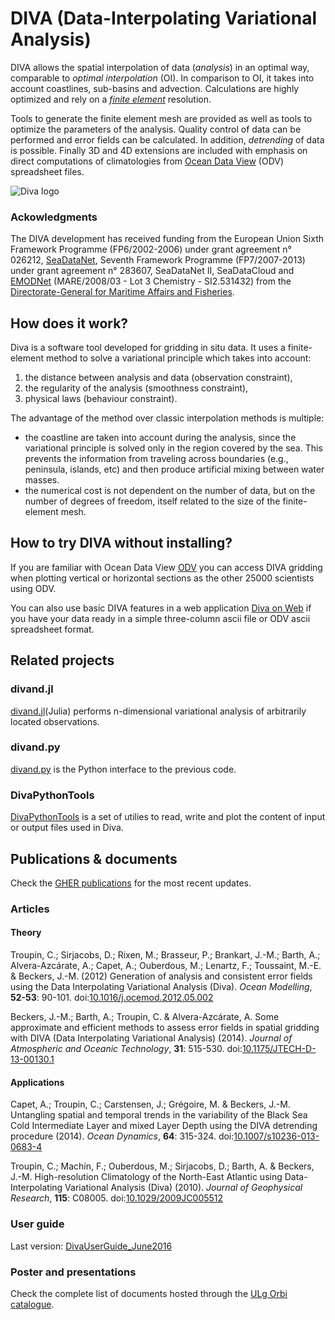 # DIVA (Data-Interpolating Variational Analysis)

DIVA allows the spatial interpolation of data (*analysis*) in an optimal way, comparable to *optimal interpolation* (OI). In comparison to OI, it takes into account coastlines, sub-basins and advection. Calculations are highly optimized and rely on a [*finite element*](https://en.wikipedia.org/wiki/Finite_element_method) resolution. 

Tools to generate the finite element mesh are provided as well as tools to optimize the parameters of the analysis. Quality control of data can be performed and error fields can be calculated. In addition, *detrending* of data is possible. Finally 3D and 4D extensions are included with emphasis on direct computations of climatologies from [Ocean Data View](https://odv.awi.de/) (ODV) spreadsheet files.

![Diva logo](https://cloud.githubusercontent.com/assets/11868914/24106959/c6d8fb44-0d89-11e7-921b-a36fcccf5a21.png)

### Ackowledgments

The DIVA development has received funding from the European Union Sixth Framework Programme (FP6/2002-2006) under grant agreement n° 026212, [SeaDataNet](http://www.seadatanet.org/), Seventh Framework Programme (FP7/2007-2013) under grant agreement n° 283607, SeaDataNet II, SeaDataCloud and [EMODNet](http://www.emodnet.eu/) (MARE/2008/03 - Lot 3 Chemistry - SI2.531432) from the [Directorate-General for Maritime Affairs and Fisheries](http://ec.europa.eu/dgs/maritimeaffairs_fisheries/index_en.htm).

## How does it work?

Diva is a software tool developed for gridding in situ data.
It uses a finite-element method to solve a variational principle which takes into account:
 1. the distance between analysis and data (observation constraint),
 2. the regularity of the analysis (smoothness constraint),
 3. physical laws (behaviour constraint). 

The advantage of the method over classic interpolation methods is multiple:
* the coastline are taken into account during the analysis, since the variational principle is solved only in the region covered by the sea. This prevents the information from traveling across boundaries (e.g., peninsula, islands, etc) and then produce artificial mixing between water masses.
* the numerical cost is not dependent on the number of data, but on the number of degrees of freedom, itself related to the size of the finite-element mesh. 

##  How to try DIVA without installing?

If you are familiar with Ocean Data View [ODV](http://odv.awi.de/) you can access DIVA gridding when plotting vertical or horizontal sections as the other 25000 scientists using ODV.

You can also use basic DIVA features in a web application [Diva on Web](http://gher-diva.phys.ulg.ac.be/web-vis/diva.html) if you have your data ready in a simple three-column ascii file or ODV ascii spreadsheet format. 

## Related projects 

### divand.jl 

[divand.jl](https://github.com/gher-ulg/divand.jl)(Julia)  performs n-dimensional variational analysis of arbitrarily located observations.

### divand.py

[divand.py](https://github.com/gher-ulg/divand.py) is the Python interface to the previous code.

### DivaPythonTools

[DivaPythonTools](https://github.com/gher-ulg/DivaPythonTools) is a set of utilies to read, write and plot the content of input or output files used in Diva.


## Publications & documents 

Check the [GHER publications](http://modb.oce.ulg.ac.be/mediawiki/index.php/Publications) for the most recent updates.

### Articles

#### Theory

Troupin, C.; Sirjacobs, D.; Rixen, M.; Brasseur, P.; Brankart, J.-M.; Barth, A.; Alvera-Azcárate, A.; Capet, A.; Ouberdous, M.; Lenartz, F.; Toussaint, M.-E. & Beckers, J.-M. (2012) Generation of analysis and consistent error fields using the Data Interpolating Variational Analysis (Diva). *Ocean Modelling*, **52-53**: 90-101. doi:[10.1016/j.ocemod.2012.05.002](http://dx.doi.org/10.1016/j.ocemod.2012.05.002)

Beckers, J.-M.; Barth, A.; Troupin, C. & Alvera-Azcárate, A. Some approximate and efficient methods to assess error fields in spatial gridding with DIVA (Data Interpolating Variational Analysis) (2014). *Journal of Atmospheric and Oceanic Technology*,  **31**: 515-530. doi:[10.1175/JTECH-D-13-00130.1](http://dx.doi.org/10.1175/JTECH-D-13-00130.1)

#### Applications 

Capet, A.; Troupin, C.; Carstensen, J.; Grégoire, M. & Beckers, J.-M. Untangling spatial and temporal trends in the variability of the Black Sea Cold Intermediate Layer and mixed Layer Depth using the DIVA detrending procedure (2014). *Ocean Dynamics*, **64**: 315-324. doi:[10.1007/s10236-013-0683-4](http://dx.doi.org/10.1007/s10236-013-0683-4)

Troupin, C.; Machín, F.; Ouberdous, M.; Sirjacobs, D.; Barth, A. & Beckers, J.-M. High-resolution Climatology of the North-East Atlantic using Data-Interpolating Variational Analysis (Diva) (2010). *Journal of Geophysical Research*, **115**: C08005. doi:[10.1029/2009JC005512](http://dx.doi.org/10.1029/2009JC005512)

### User guide

Last version: [DivaUserGuide_June2016](http://modb.oce.ulg.ac.be/mediawiki/upload/DIVA/notes/DivaUserGuide_June2016.pdf)

### Poster and presentations

Check the complete list of documents hosted through the [ULg Orbi catalogue](http://orbi.ulg.ac.be/orbi-report?query=%28%28affil%3A%22GeoHydrodynamics+and+Environment+Research%22%29+OR+%28affil%3A%22Oc%C3%A9anographie+physique%22%29%29&model=a&format=apa&sort_by0=1&order0=DESC&sort_by1=3&order1=ASC&sort_by2=2&order2=ASC&output=html&language=en&title=GHER+publications).
